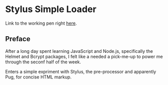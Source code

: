 # Stylus Simple Loader

Link to the working pen right [here](https://codepen.io/borntofrappe/pen/EdExxZ).

## Preface

After a long day spent learning JavaScript and Node.js, specifically the Helmet and Bcrypt packages, I felt like a needed a pick-me-up to power me through the seconf half of the week.

Enters a simple expriment with Stylus, the pre-processor and apparently Pug, for concise HTML markup.
